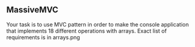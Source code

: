 MassiveMVC
---
Your task is to use MVC pattern in order to make the console application that implements 18 different operations with arrays. 
Exact list of requirements is in arrays.png